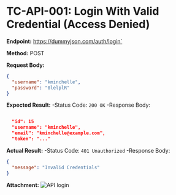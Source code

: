 # TC-API-001: Login With Valid Credential (Access Denied)

**Endpoint:** https://dummyjson.com/auth/login`

**Method:** POST

**Request Body:**
```json
{
  "username": "kminchelle",
  "password": "0lelplR"
}

```

**Expected Result:**
-Status Code: `200 OK`
-Response Body:
```json

  "id": 15
  "username": "kminchelle",
  "email": "kminchelle@example.com",
  "token": "..."

```
**Actual Result:**
-Status Code: `401 Unauthorized`
-Response Body:
```json
{
  "message": "Invalid Credentials"
}
```
**Attachment:**
![API login](../documentations/)
